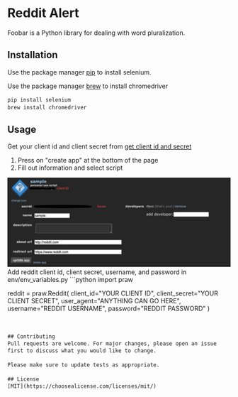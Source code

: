 # Reddit Alert

Foobar is a Python library for dealing with word pluralization.

## Installation

Use the package manager [pip](https://pip.pypa.io/en/stable/) to install selenium.

Use the package manager [brew](https://brew.sh/) to install chromedriver
```bash
pip install selenium
brew install chromedriver
```

## Usage
Get your client id and client secret from [get client id and secret](https://www.reddit.com/prefs/apps)
1. Press on "create app" at the bottom of the page
2. Fill out information and select script
<img src="./redditinfo.png" raw=true>
Add reddit client id, client secret, username, and password in env/env_variables.py
```python
import praw

reddit = praw.Reddit(
    client_id="YOUR CLIENT ID",
    client_secret="YOUR CLIENT SECRET",
    user_agent="ANYTHING CAN GO HERE",
    username="REDDIT USERNAME",
    password="REDDIT PASSWORD"
)
```


## Contributing
Pull requests are welcome. For major changes, please open an issue first to discuss what you would like to change.

Please make sure to update tests as appropriate.

## License
[MIT](https://choosealicense.com/licenses/mit/)